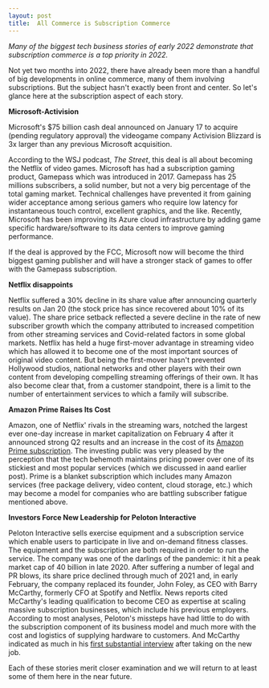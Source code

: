 ```yaml
---
layout: post
title:  All Commerce is Subscription Commerce    
---
```

*Many of the biggest tech business stories of early 2022 demonstrate that subscription commerce is a top priority in 2022.*
<!--excerpt--> 

Not yet two months into 2022, there have already been more than a handful of big developments in online commerce, many of them involving subscriptions. But the subject hasn't exactly been front and center. So let's glance here at the subscription aspect of each story.

**Microsoft-Activision**

Microsoft's $75 billion cash deal announced on January 17 to acquire (pending regulatory approval) the videogame company Activision Blizzard is 3x larger than any previous Microsoft acquisition. 

According to the WSJ podcast, *The Street*, this deal is all about becoming the Netflix of video games. Microsoft has had a subscription gaming product, Gamepass which was introduced in 2017. Gamepass has 25 millions subscribers, a solid number, but not a very big percentage of the total gaming market. Technical challenges have prevented it from gaining wider acceptance among serious gamers who require low latency for instantaneous touch control, excellent graphics, and the like.  Recently, Microsoft has been improving its Azure cloud infrastructure by adding game specific hardware/software to its data centers to improve gaming performance.

If the deal is approved by the FCC, Microsoft now will become the third biggest gaming publisher and will have a stronger stack of games to offer with the Gamepass subscription.

**Netflix disappoints**

Netflix suffered a 30% decline in its share value after announcing quarterly results on Jan 20 (the stock price has since recovered about 10% of its value). The share price setback reflected a severe decline in the rate of new subscriber growth which the company attributed to increased competition from other streaming services  and Covid-related factors in some global markets.  Netflix has held a huge first-mover advantage in streaming video which has allowed it to become one of the most important sources of original video content. But being the first-mover hasn't prevented Hollywood studios, national networks and other players with their own content from developing compelling streaming offerings of their own. It has also become clear that, from a customer standpoint, there is a limit to the number of entertainment services to which a family will subscribe.

**Amazon Prime Raises Its Cost**

Amazon, one of Netflix' rivals in the streaming wars, notched the largest ever one-day increase in market capitalization on February 4 after it announced strong Q2 results and an increase in the cost of its [Amazon Prime subscription](https://www.scribal.io//2021/10/30/prime-benefits/). The investing public was very pleased by the perception that the tech behemoth maintains pricing power over one of its stickiest and most popular services (which we discussed in aand earlier post). Prime is a blanket subscription which includes many Amazon services (free package delivery, video content, cloud storage, etc.) which may become a model for companies who are battling subscriber fatigue mentioned above.

**Investors Force New Leadership for Peloton Interactive**

Peloton Interactive sells exercise equipment and a subscription service which enable users to participate in live and on-demand fitness classes. The equipment and the subscription are both required in order to run the service. The company was one of the darlings of the pandemic: it hit a peak market cap of 40 billion in late 2020. After suffering a number of legal and PR blows, its share price declined through much of 2021 and, in early February, the company replaced its founder, John Foley, as CEO with Barry McCarthy, formerly CFO at Spotify and Netflix. News reports cited McCarthy's leading qualification to become CEO as expertise at scaling massive subscription businesses, which include his previous employers. According to most analyses, Peloton's missteps have had little to do with the subscription component of its business model and much more with the cost and logistics of supplying hardware to customers. And McCarthy indicated as much in his [first substantial interview](https://www.nytimes.com/2022/02/19/business/dealbook/barry-mccarthy-interview-peloton.html?smid=tw-share) after taking on the new job.

Each of these stories merit closer examination and we will return to at least some of them here in the near future.



